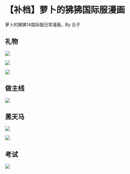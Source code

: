 # 【补档】萝卜的狒狒国际服漫画


萝卜的狒狒14国际服日常漫画，By 合子

<!--more-->

## 礼物

![](https://cdn.jsdelivr.net/gh/Lairdkin/cdn@main/1623867481009-C28BA418DECC02F4BE592AA13B509EC0.png)

![](https://cdn.jsdelivr.net/gh/Lairdkin/cdn@main/1623867549689-D7AE916B40A29FB66E7BAB6E25A6CF46.png)

![](https://cdn.jsdelivr.net/gh/Lairdkin/cdn@main/1623867586748-9F0B06B5DE2078EBB2AE5F629A9CB483.png)

## 做主线
![](https://cdn.jsdelivr.net/gh/Lairdkin/cdn@main/1623940343851-J6~XD3~]ROWA{_SKPYA5U1Y.png)

## 黑天马
![](https://cdn.jsdelivr.net/gh/Lairdkin/cdn@main/1623940538889-1623940538871.png)

![](https://cdn.jsdelivr.net/gh/Lairdkin/cdn@main/1623940584166-}EVTO7G~K4GRKZ_B(OW)080.png)

## 考试
![](https://cdn.jsdelivr.net/gh/Lairdkin/cdn@main/1623940736122-1623940736114.png)

